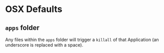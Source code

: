 # OSX Defaults

## `apps` folder
Any files within the `apps` folder will trigger a `killall` of that Application (an underscore is replaced with a space).
